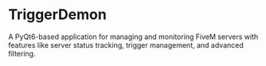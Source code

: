 # TriggerDemon
A PyQt6-based application for managing and monitoring FiveM servers with features like server status tracking, trigger management, and advanced filtering.
